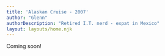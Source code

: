 ```yaml
---
title: 'Alaskan Cruise - 2007'
author: "Glenn"
authorDescription: "Retired I.T. nerd - expat in Mexico"
layout: layouts/home.njk
---
```


Coming soon!